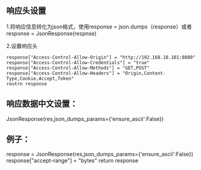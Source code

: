## 响应头设置

1.将响应信息转化为json格式，使用response = json.dumps（response）或者response = JsonResponse(respnse)

2.设置响应头 

```
response["Access-Control-Allow-Origin"] = "http://192.168.10.101:8080"
response["Access-Control-Allow-Credentials"] = "true"
response["Access-Control-Allow-Methods"] = "GET,POST"
response["Access-Control-Allow-Headers"] = "Origin,Content-Type,Cookie,Accept,Token"
reutrn response
```



## 响应数据中文设置：

JsonResponse(res,json_dumps_params={'ensure_ascii':False})



## 例子：

response = JsonResponse(res,json_dumps_params={'ensure_ascii':False})
response["accept-range"] = "bytes"
return response